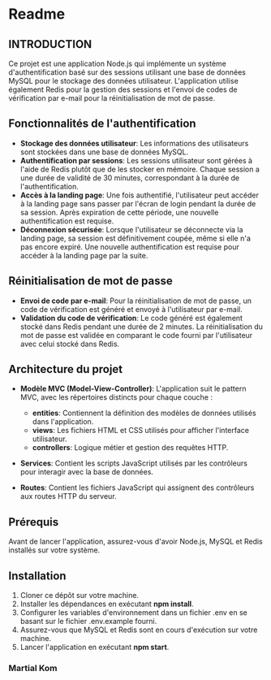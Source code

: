 # Readme

## INTRODUCTION

Ce projet est une application Node.js qui implémente un système d'authentification basé sur des sessions utilisant une base de données MySQL pour le stockage des données utilisateur. L'application utilise également Redis pour la gestion des sessions et l'envoi de codes de vérification par e-mail pour la réinitialisation de mot de passe.

## Fonctionnalités de l'authentification

* **Stockage des données utilisateur**: Les informations des utilisateurs sont stockées dans une base de données MySQL.
* **Authentification par sessions**: Les sessions utilisateur sont gérées à l'aide de Redis plutôt que de les stocker en mémoire. Chaque session a une durée de validité de 30 minutes, correspondant à la durée de l'authentification.
* **Accès à la landing page**: Une fois authentifié, l'utilisateur peut accéder à la landing page sans passer par l'écran de login pendant la durée de sa session. Après expiration de cette période, une nouvelle authentification est requise.
* **Déconnexion sécurisée**: Lorsque l'utilisateur se déconnecte via la landing page, sa session est définitivement coupée, même si elle n'a pas encore expiré. Une nouvelle authentification est requise pour accéder à la landing page par la suite.

## Réinitialisation de mot de passe

* **Envoi de code par e-mail**: Pour la réinitialisation de mot de passe, un code de vérification est généré et envoyé à l'utilisateur par e-mail.
* **Validation du code de vérification**: Le code généré est également stocké dans Redis pendant une durée de 2 minutes. La réinitialisation du mot de passe est validée en comparant le code fourni par l'utilisateur avec celui stocké dans Redis.

## Architecture du projet

* **Modèle MVC (Model-View-Controller)**: L'application suit le pattern MVC, avec les répertoires distincts pour chaque couche :
    * **entities**: Contiennent la définition des modèles de données utilisés dans l'application.
    * **views**: Les fichiers HTML et CSS utilisés pour afficher l'interface utilisateur.
    * **controllers**: Logique métier et gestion des requêtes HTTP.

* **Services**: Contient les scripts JavaScript utilisés par les contrôleurs pour interagir avec la base de données.
* **Routes**: Contient les fichiers JavaScript qui assignent des contrôleurs aux routes HTTP du serveur.

## Prérequis

Avant de lancer l'application, assurez-vous d'avoir Node.js, MySQL et Redis installés sur votre système.

## Installation

1. Cloner ce dépôt sur votre machine.
2. Installer les dépendances en exécutant **npm install**.
3. Configurer les variables d'environnement dans un fichier .env en se basant sur le fichier .env.example fourni.
4. Assurez-vous que MySQL et Redis sont en cours d'exécution sur votre machine.
5. Lancer l'application en exécutant **npm start**.

### **Martial Kom**
